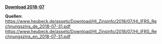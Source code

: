 [**Download 2018-07**](https://downgit.github.io/#/home?url=https://github.com/GeorgGoldbach/Zinsarchiv/tree/master/2018-07)

**Quellen:**
https://www.heubeck.de/assets/Download/HI_Zinsinfo/2018/07/HI_IFRS_Rechnungszins_de_2018-07-31.pdf
https://www.heubeck.de/assets/Download/HI_Zinsinfo/2018/07/HI_IFRS_Rechnungszins_en_2018-07-31.pdf
